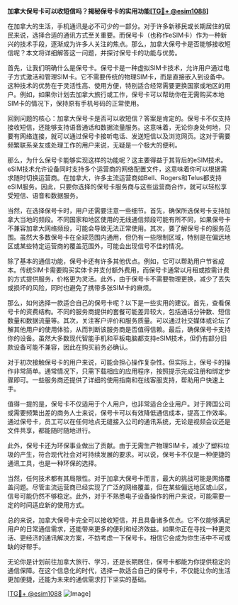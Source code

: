 **加拿大保号卡可以收短信吗？揭秘保号卡的实用功能[[TG💪+ @esim1088](https://t.me/s/esim1088)]**

在加拿大的生活，手机通讯是必不可少的一部分。对于许多新移民或长期居住的居民来说，选择合适的通讯方式至关重要。而保号卡（也称作eSIM卡）作为一种新兴的技术手段，逐渐成为许多人关注的焦点。那么，加拿大保号卡是否能够接收短信呢？本文将详细解答这一问题，并探讨保号卡的功能与优势。

首先，让我们明确什么是保号卡。保号卡是一种虚拟SIM卡技术，允许用户通过电子方式激活和管理SIM卡。它不需要传统的物理SIM卡，而是直接嵌入到设备中。这种技术的优势在于灵活性高、使用方便，特别适合经常需要更换国家或地区的用户。例如，如果你计划去加拿大旅行或工作，保号卡可以帮助你在无需购买本地SIM卡的情况下，保持原有手机号码的正常使用。

回到问题的核心：加拿大保号卡是否可以收短信？答案是肯定的。保号卡不仅支持接收短信，还能够支持语音通话和数据流量服务。这意味着，无论你身处何地，只要有网络连接，就可以通过保号卡接听电话、发送短信以及浏览网页。这对于需要频繁联系亲友或处理工作的用户来说，无疑是一个极大的便利。

那么，为什么保号卡能够实现这样的功能呢？这主要得益于其背后的eSIM技术。eSIM技术允许设备同时支持多个运营商的网络配置文件，这意味着你可以根据需求随时切换运营商。在加拿大，许多主流运营商如Bell、Rogers和Telus都支持eSIM服务。因此，只要你选择的保号卡服务商与这些运营商合作，就可以轻松享受短信、语音和数据服务。

当然，在选择保号卡时，用户还需要注意一些细节。首先，确保所选保号卡支持加拿大当地的频段。不同国家和地区使用的无线通信频段可能有所不同，如果保号卡不兼容加拿大网络频段，可能会导致无法正常使用。其次，要了解保号卡的服务范围。虽然大多数保号卡在全球范围内通用，但仍有一些限制区域，特别是在偏远地区或某些特定运营商的覆盖范围外，可能会出现信号不佳的情况。

除了基本的通信功能，保号卡还有许多其他优点。例如，它可以帮助用户节省成本。传统SIM卡需要购买实体卡并支付额外费用，而保号卡通常以月租或按需计费的方式提供服务，价格更为灵活。此外，由于保号卡不需要物理更换，减少了丢失或损坏的风险，同时也避免了携带多张SIM卡的麻烦。

那么，如何选择一款适合自己的保号卡呢？以下是一些实用的建议。首先，查看保号卡的资费结构。不同的服务商提供的套餐可能差异较大，包括通话分钟数、短信数量和数据流量等。其次，关注客户评价和服务质量。可以通过社交媒体或论坛了解其他用户的使用体验，从而判断该服务商是否值得信赖。最后，确保保号卡支持你的设备。虽然大多数现代智能手机和平板电脑都支持eSIM技术，但仍有部分旧款设备可能不兼容，因此在购买前务必确认。

对于初次接触保号卡的用户来说，可能会担心操作复杂性。但实际上，保号卡的操作非常简单。通常情况下，只需下载相应的应用程序，按照提示完成注册和绑定步骤即可。一些服务商还提供了详细的使用指南和在线客服支持，帮助用户快速上手。

值得一提的是，保号卡不仅适用于个人用户，也非常适合企业用户。对于跨国公司或需要频繁出差的商务人士来说，保号卡可以有效降低通信成本，提高工作效率。通过保号卡，员工可以在任何地点无缝接入公司的通讯系统，无论是视频会议还是文件共享，都能随时随地进行。

此外，保号卡还为环保事业做出了贡献。由于无需生产物理SIM卡，减少了塑料垃圾的产生，符合现代社会对可持续发展的要求。可以说，保号卡不仅是一种便捷的通讯工具，也是一种环保的选择。

当然，任何技术都有其局限性。对于加拿大保号卡而言，最大的挑战可能是网络覆盖问题。尽管主流运营商已经实现了广泛的网络覆盖，但在某些偏远地区或山区，信号可能仍然不够稳定。此外，对于不熟悉电子设备操作的用户来说，可能需要一定的时间适应新的使用方式。

总的来说，加拿大保号卡完全可以接收短信，并且具备诸多优点。它不仅能够满足用户的日常通信需求，还能带来更多的便利和经济效益。如果你正在寻找一种更灵活、更经济的通讯解决方案，不妨考虑一下保号卡。相信它会成为你生活中不可或缺的好帮手。

无论你是计划前往加拿大旅行、学习，还是长期居住，保号卡都能为你提供稳定的通信保障。在这个信息化的时代，选择一款适合自己的保号卡，不仅能让你的生活更加便捷，还能为未来的通信需求打下坚实的基础。

[[TG💪+ @esim1088](https://t.me/s/esim1088) ![Image](https://i.postimg.cc/4NQfJmqS/Snipaste-2025-05-13-00-14-12.png)]